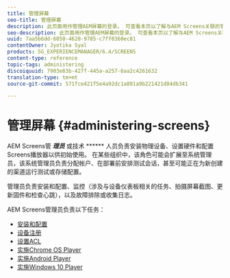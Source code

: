 ```yaml
---
title: 管理屏幕
seo-title: 管理屏幕
description: 此页面用作管理AEM屏幕的登录。 可查看本页以了解与AEM Screens关联的管理角色。
seo-description: 此页面用作管理AEM屏幕的登录。 可查看本页以了解与AEM Screens关联的管理角色。
uuid: 7aa5b6dd-6050-4620-9785-c7ff0360ec81
contentOwner: Jyotika Syal
products: SG_EXPERIENCEMANAGER/6.4/SCREENS
content-type: reference
topic-tags: administering
discoiquuid: 7903e83b-427f-445a-a257-6aa2c4261632
translation-type: tm+mt
source-git-commit: 571fce421f5e4a92dc1a891a9b221421d84db341

---
```



# 管理屏幕 {#administering-screens}

AEM Screens管 ***理员*** 或技术 ****** 人员负责安装物理设备、设置硬件和配置Screens播放器以供初始使用。 在某些组织中，该角色可能会扩展至系统管理员，该系统管理员负责分配帐户、在部署前安排测试会话，甚至可能正在为新创建的渠道运行测试或存储配置。

管理员负责安装和配置、监控（涉及与设备仪表板相关的任务、拍摄屏幕截图、更新固件和检查心跳），以及故障排除或收集日志。

AEM Screens管理员负责以下任务：

* [安装和配置](configuring-screens-introduction.md)
* [设备注册](device-registration.md)
* [设置ACL](setting-up-acls.md)
* [实施Chrome OS Player](implementing-chrome-os-player.md)
* [实施Android Player](implementing-android-player.md)
* [实施Windows 10 Player](implementing-windows-player.md)